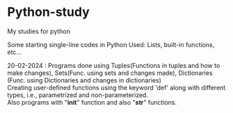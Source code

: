 # Python-study
My studies for python

Some starting single-line codes in Python
Used: Lists, built-in functions, etc...

20-02-2024 : Programs done using Tuples(Functions in tuples and how to make changes), 
Sets(Func. using sets and changes made), Dictionaries (Func. using Dictionaries and changes in dictionaries)       
Creating user-defined functions using the keyword 'def' along with different types, i.e., parametrized and non-parameterized.        
Also programs with "__init__" function and also "__str__" functions.
